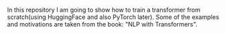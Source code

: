 In this repository I am going to show how to train a transformer from scratch(using HuggingFace and also PyTorch later). Some of the examples and motivations are taken from the book: "NLP with Transformers".

